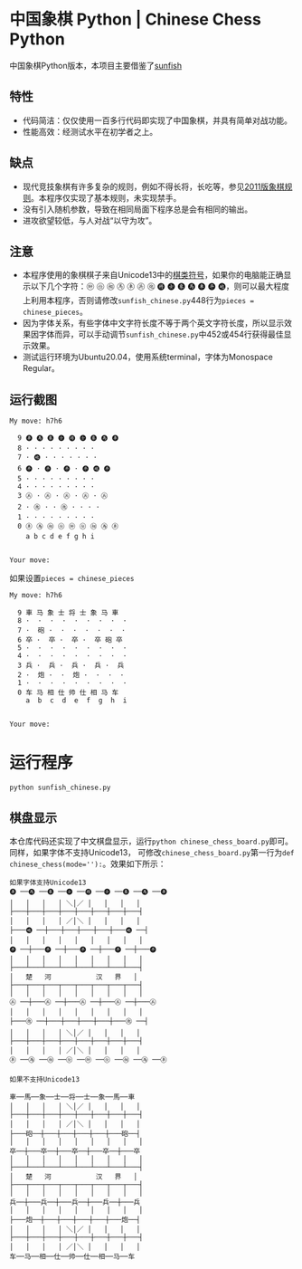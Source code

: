 # 中国象棋 Python | Chinese Chess Python
中国象棋Python版本，本项目主要借鉴了[sunfish](https://github.com/thomasahle/sunfish)
## 特性
- 代码简洁：仅仅使用一百多行代码即实现了中国象棋，并具有简单对战功能。
- 性能高效：经测试水平在初学者之上。

## 缺点
- 现代竞技象棋有许多复杂的规则，例如不得长将，长吃等，参见[2011版象棋规则](www.xqbase.com/protocol/rule2011.pdf)。本程序仅实现了基本规则，未实现禁手。
- 没有引入随机参数，导致在相同局面下程序总是会有相同的输出。
- 进攻欲望较低，与人对战“以守为攻”。

## 注意
- 本程序使用的象棋棋子来自Unicode13中的[棋类符号](https://www.unicode.org/charts/PDF/U1FA00.pdf)，如果你的电脑能正确显示以下几个字符：🩠 🩡 🩢 🩣 🩤 🩦 🩥 🩧 🩨 🩩 🩪 🩫 🩭 🩬，则可以最大程度上利用本程序，否则请修改`sunfish_chinese.py`448行为`pieces = chinese_pieces`。
- 因为字体关系，有些字体中文字符长度不等于两个英文字符长度，所以显示效果因字体而异，可以手动调节`sunfish_chinese.py`中452或454行获得最佳显示效果。
- 测试运行环境为Ubuntu20.04，使用系统terminal，字体为Monospace Regular。

## 运行截图

    My move: h7h6

      9 🩫 🩪 🩩 🩨 🩧 🩨 🩩 🩪 🩫
      8 · · · · · · · · ·
      7 · 🩬 · · · · · · ·
      6 🩭 · 🩭 · 🩭 · 🩭 🩬 🩭
      5 · · · · · · · · ·
      4 · · · · · · · · ·
      3 🩦 · 🩦 · 🩦 · 🩦 · 🩦
      2 · 🩥 · · 🩥 · · · ·
      1 · · · · · · · · ·
      0 🩤 🩣 🩢 🩡 🩠 🩡 🩢 🩣 🩤
        a b c d e f g h i 


    Your move: 

如果设置`pieces = chinese_pieces`

    My move: h7h6

      9 車 马 象 士 将 士 象 马 車
      8 ·  ·  ·  ·  ·  ·  ·  ·  · 
      7 ·  砲 ·  ·  ·  ·  ·  ·  · 
      6 卒 ·  卒 ·  卒 ·  卒 砲 卒
      5 ·  ·  ·  ·  ·  ·  ·  ·  · 
      4 ·  ·  ·  ·  ·  ·  ·  ·  · 
      3 兵 ·  兵 ·  兵 ·  兵 ·  兵
      2 ·  炮 ·  ·  炮 ·  ·  ·  · 
      1 ·  ·  ·  ·  ·  ·  ·  ·  · 
      0 车 马 相 仕 帅 仕 相 马 车
        a  b  c  d  e  f  g  h  i 


    Your move: 

# 运行程序
```shell
python sunfish_chinese.py
```

## 棋盘显示
本仓库代码还实现了中文棋盘显示，运行`python chinese_chess_board.py`即可。同样，如果字体不支持Unicode13， 可修改`chinese_chess_board.py`第一行为`def chinese_chess(mode=''):`。效果如下所示：

    如果字体支持Unicode13
    🩫 ──🩪 ──🩩 ──🩨 ──🩧 ──🩨 ──🩩 ──🩪 ──🩫
    │   │   │   │ ＼│／ │   │   │   │
    ├───┼───┼───┼───┼───┼───┼───┼───┤
    │   │   │   │ ／│＼ │   │   │   │
    ├───🩬 ──┼───┼───┼───┼───┼───🩬 ──┤
    │   │   │   │   │   │   │   │   │
    🩭 ──┼───🩭 ──┼───🩭 ──┼───🩭 ──┼───🩭
    │   │   │   │   │   │   │   │   │
    ├───┴───┴───┴───┴───┴───┴───┴───┤
    │   楚   河           汉   界   │
    ├───┬───┬───┬───┬───┬───┬───┬───┤
    │   │   │   │   │   │   │   │   │
    🩦 ──┼───🩦 ──┼───🩦 ──┼───🩦 ──┼───🩦
    │   │   │   │   │   │   │   │   │
    ├───🩥 ──┼───┼───┼───┼───┼───🩥 ──┤
    │   │   │   │ ＼│／ │   │   │   │
    ├───┼───┼───┼───┼───┼───┼───┼───┤
    │   │   │   │ ／│＼ │   │   │   │
    🩤 ──🩣 ──🩢 ──🩡 ──🩠 ──🩡 ──🩢 ──🩣 ──🩤

    如果不支持Unicode13

    車──馬──象──士──将──士──象──馬──車
    │   │   │   │ ＼│／ │   │   │   │
    ├───┼───┼───┼───┼───┼───┼───┼───┤
    │   │   │   │ ／│＼ │   │   │   │
    ├───砲──┼───┼───┼───┼───┼───砲──┤
    │   │   │   │   │   │   │   │   │
    卒──┼───卒──┼───卒──┼───卒──┼───卒
    │   │   │   │   │   │   │   │   │
    ├───┴───┴───┴───┴───┴───┴───┴───┤
    │   楚   河           汉   界   │
    ├───┬───┬───┬───┬───┬───┬───┬───┤
    │   │   │   │   │   │   │   │   │
    兵──┼───兵──┼───兵──┼───兵──┼───兵
    │   │   │   │   │   │   │   │   │
    ├───炮──┼───┼───┼───┼───┼───炮──┤
    │   │   │   │ ＼│／ │   │   │   │
    ├───┼───┼───┼───┼───┼───┼───┼───┤
    │   │   │   │ ／│＼ │   │   │   │
    车──马──相──仕──帅──仕──相──马──车
